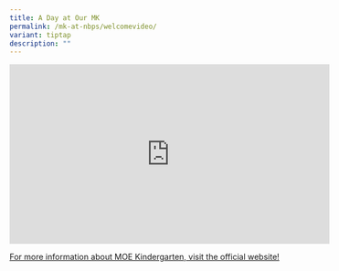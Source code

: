 ```yaml
---
title: A Day at Our MK
permalink: /mk-at-nbps/welcomevideo/
variant: tiptap
description: ""
---
```

<div class="iframe-wrapper">
<iframe height="315" width="560" allowfullscreen="true" frameborder="0" src="https://www.youtube.com/embed/GIUYvt2x0ek?si=gINO51LhJoOKwNtn"></iframe>
</div>
<p><a href="https://www.moe.gov.sg/preschool/moe-kindergarten" rel="noopener noreferrer nofollow" target="_blank">For more information about MOE Kindergarten, visit the official website!</a>
</p>
<p></p>